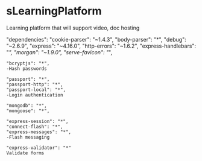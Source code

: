 # sLearningPlatform
Learning platform that will support video, doc hosting


  "dependencies": 
    "cookie-parser": "~1.4.3",
    "body-parser": "*",
    "debug": "~2.6.9",
    "express": "~4.16.0",
    "http-errors": "~1.6.2",
    "express-handlebars": "*",
    "morgan": "~1.9.0",
    "serve-favicon": "*",
    
    "bcryptjs": "*",
    -Hash passwords
    
    "passport": "*",
    "passport-http": "*",
    "passport-local": "*",
    -Login authentication
    
    "mongodb": "*",
    "mongoose": "*",
    
    "express-session": "*",
    "connect-flash": "*",
    "express-messages": "*",
    -Flash messaging
    
    "express-validator": "*"
    Validate forms